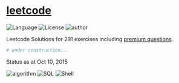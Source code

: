 # [leetcode](https://leetcode.com/)

![Language](https://img.shields.io/badge/language-Python%20-green.svg)
![License](https://img.shields.io/badge/license-MIT-blue.svg)
![author](https://img.shields.io/badge/author-tedye-blue.svg)

Leetcode Solutions for 291 exercises including [premium questions](https://leetcode.com/book/).

```python
# under construction...
```

Status as at Oct 10, 2015

![algorithm](https://img.shields.io/badge/algorithm-250%20%2F%20274%20-ff69b4.svg)
![SQL](https://img.shields.io/badge/SQL-13%20%2F%2013%20-green.svg)
![Shell](https://img.shields.io/badge/Shell-4%20%2F%204%20-green.svg)
